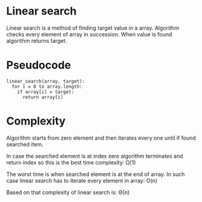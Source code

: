Linear search
=============

Linear search is a method of finding target value in a array. Algorithm checks
every element of array in succession. When value is found algorithm returns
target.

# Pseudocode

```
linear_search(array, target):
  for i = 0 to array.length:
    if array[i] = target:
      return array[i]
```

# Complexity

Algorithm starts from zero element
and then iterates every one until
if found searched item.

In case the searched element is at index zero algorithm terminates
and return index so this is the best time complexity: Ω(1)

The worst time is when searched element is at the end of array. In
such case linear search has to iterate every element in array: O(n)

Based on that complexity of linear search is: Θ(n)
